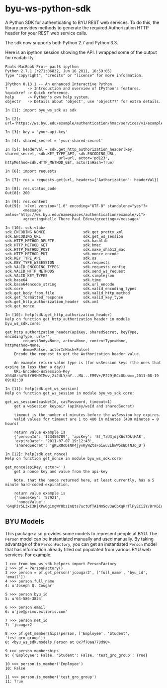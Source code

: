 byu-ws-python-sdk
=================

A Python SDK for authenticating to BYU REST web services.  To do this, the library provides methods to generate the
  required Authorization HTTP header for your REST web service calls.

The sdk now supports both Python 2.7 and Python 3.3.

Here is an ipython session showing the API.  I wrapped some of the output for readability.

    Pauls-MacBook-Pro:~ paul$ ipython
    Python 2.7.1 (r271:86832, Jun 16 2011, 16:59:05)
    Type "copyright", "credits" or "license" for more information.

    IPython 0.13.1 -- An enhanced Interactive Python.
    ?         -> Introduction and overview of IPython's features.
    %quickref -> Quick reference.
    help      -> Python's own help system.
    object?   -> Details about 'object', use 'object??' for extra details.

    In [1]: import byu_ws_sdk as sdk

    In [2]: url='https://ws.byu.edu/example/authentication/hmac/services/v1/exampleWS'

    In [3]: key = 'your-api-key'

    In [4]: shared_secret = 'your-shared-secret'

    In [5]: headerVal = sdk.get_http_authorization_header(key, shared_secret, sdk.KEY_TYPE_API, sdk.ENCODING_URL,
                            url=url, actor='pd123', httpMethod=sdk.HTTP_METHOD_GET, actorInHash=True)

    In [6]: import requests

    In [7]: res = requests.get(url, headers={'Authorization': headerVal})

    In [8]: res.status_code
    Out[8]: 200

    In [9]: res.content
    Out[9]: '<?xml version="1.0" encoding="UTF-8" standalone="yes"?>
            <message xmlns="http://ws.byu.edu/namespaces/authentication/example/v1">
            <greeting>Hello There Paul Eden</greeting></message>'

    In [10]: sdk.<tab>
    sdk.ENCODING_NONCE                 sdk.get_pretty_xml
    sdk.ENCODING_URL                   sdk.get_ws_session
    sdk.HTTP_METHOD_DELETE             sdk.hashlib
    sdk.HTTP_METHOD_GET                sdk.hmac
    sdk.HTTP_METHOD_POST               sdk.make_sha512_mac
    sdk.HTTP_METHOD_PUT                sdk.nonce_encode
    sdk.KEY_TYPE_API                   sdk.os
    sdk.KEY_TYPE_WSSESSION             sdk.requests
    sdk.VALID_ENCODING_TYPES           sdk.requests_config
    sdk.VALID_HTTP_METHODS             sdk.send_ws_request
    sdk.VALID_KEY_TYPES                sdk.simplejson
    sdk.base64                         sdk.time
    sdk.base64encode_string            sdk.url_encode
    sdk.core                           sdk.valid_encoding_types
    sdk.get_body_from_file             sdk.valid_http_method
    sdk.get_formatted_response         sdk.valid_key_type
    sdk.get_http_authorization_header  sdk.xml
    sdk.get_nonce

    In [10]: help(sdk.get_http_authorization_header)
    Help on function get_http_authorization_header in module byu_ws_sdk.core:

    get_http_authorization_header(apiKey, sharedSecret, keyType, encodingType, url='',
            requestBody=None, actor=None, contentType=None, httpMethod=None,
            demo=False, actorInHash=False)
        Encode the request to get the Authorization header value.

        An example return value type is (for wsSession keys (the ones that expire in less than a day))
        URL-Encoded-WsSession-Key Xh348rh4YbfYH9H9IMwv,2iJdLY/nY...MA...EM9V+/P229jBCcOUuw==,2011-08-19 09:02:30

    In [11]: help(sdk.get_ws_session)
    Help on function get_ws_session in module byu_ws_sdk.core:

    get_ws_session(casNetId, casPassword, timeout=1)
        get a wsSession keypair (apiKey/wsId and sharedSecret)

        timeout is the number of minutes before the wsSession key expires.
        valid values for timeout are 1 to 480 in minutes (480 minutes = 8 hours)

        return value example is
        {'personId': '123456789', 'apiKey': '5f_TzU3jdjX6s7DklHA8',
        'expireDate': '2011-07-07 19:12:43',
        'sharedSecret': 'gKLR8oDsNK4jyvKyWZtsFoiwuvLhwWpsBDTNJo_D'}

    In [12]: help(sdk.get_nonce)
    Help on function get_nonce in module byu_ws_sdk.core:

    get_nonce(apiKey, actor='')
        get a nonce key and value from the api-key

        Note, that the nonce returned here, at least currently, has a 5 minute hard-coded expiration.

        return value example is
        {'nonceKey': '57921',
         'nonceValue': 'G4qPJr5L3xI3KjXPw0g1mgWY8bzInQts7uctUfTAINm5ov3WCbXqRrTlFyECiiY/8rKGIqGUNDMxI9HlFvDEKg=='}


## BYU Models
This package also provides some models to represent people at BYU. The `Person` model can be instantiated manually and used manually. By taking advantage of the `PersonFactory`, you can get an instantiated `Person` model that has information already filled out populated from various BYU web services. For example:

    1 >>> from byu_ws_sdk.helpers import PersonFactory
    2 >>> pf = PersonFactory()
    3 >>> person = pf.get_person('jcougar2', ['full_name', 'byu_id', 'email'])
    4 >>> person.full_name
    4: u'Joseph Q. Cougar'

    5 >>> person.byu_id
    5: u'64-586-3824'

    6 >>> person.email
    6: u'joe@primo.exlibris.com'

    7 >>> person.net_id
    7: 'jcougar2'

    8 >>> pf.get_memberships(person, ['Employee', 'Student', 'test_gro_group'])
    8: <byu_ws_sdk.models.Person at 0x7f70aa778d90>

    9 >>> person.memberships
    9: {'Employee': False, 'Student': False, 'test_gro_group': True}

    10 >>> person.is_member('Employee')
    10: False

    11 >>> person.is_member('test_gro_group')
    11: True
